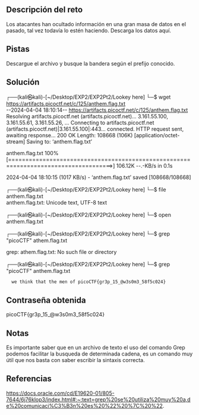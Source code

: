 ## Descripción del reto
Los atacantes han ocultado información en una gran masa de datos en el pasado, tal vez todavía lo estén haciendo.
Descarga los datos aquí.

## Pistas 
Descargue el archivo y busque la bandera según el prefijo conocido.
## Solución 
┌──(kali㉿kali)-[~/Desktop/EXP2/EXP2Pt2/Lookey here]
└─$ wget https://artifacts.picoctf.net/c/125/anthem.flag.txt       
--2024-04-04 18:10:14--  https://artifacts.picoctf.net/c/125/anthem.flag.txt
Resolving artifacts.picoctf.net (artifacts.picoctf.net)... 3.161.55.100, 3.161.55.61, 3.161.55.26, ...
Connecting to artifacts.picoctf.net (artifacts.picoctf.net)|3.161.55.100|:443... connected.
HTTP request sent, awaiting response... 200 OK
Length: 108668 (106K) [application/octet-stream]
Saving to: ‘anthem.flag.txt’

anthem.flag.txt                           100%[====================================================================================>] 106.12K  --.-KB/s    in 0.1s    

2024-04-04 18:10:15 (1017 KB/s) - ‘anthem.flag.txt’ saved [108668/108668]

                                                                                                                                                                       
┌──(kali㉿kali)-[~/Desktop/EXP2/EXP2Pt2/Lookey here]
└─$ file anthem.flag.txt                  
anthem.flag.txt: Unicode text, UTF-8 text
                                                                                                                                                                       
┌──(kali㉿kali)-[~/Desktop/EXP2/EXP2Pt2/Lookey here]
└─$ open anthem.flag.txt       
                                                                                                                                                                       
┌──(kali㉿kali)-[~/Desktop/EXP2/EXP2Pt2/Lookey here]
└─$ grep "picoCTF" athem.flag.txt


grep: athem.flag.txt: No such file or directory
                                                                                                                                                                       
┌──(kali㉿kali)-[~/Desktop/EXP2/EXP2Pt2/Lookey here]
└─$ grep "picoCTF" anthem.flag.txt 


      we think that the men of picoCTF{gr3p_15_@w3s0m3_58f5c024}
## Contraseña obtenida
picoCTF{gr3p_15_@w3s0m3_58f5c024}
## Notas 
Es importante saber que en un archivo de texto el uso del comando Grep podemos facilitar la busqueda de determinada cadena, es un comando muy útil que nos basta con saber escribir la sintaxis correcta. 
## Referencias 
https://docs.oracle.com/cd/E19620-01/805-7644/6j76klop3/index.html#:~:text=grep%20se%20utiliza%20muy%20a,de%20comunicaci%C3%B3n%20es%20%22%20%7C%20%22.
